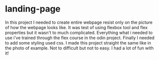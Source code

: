 # landing-page
In this project I needed to create entire webpage resist only on the picture of how the webpage looks like. It was test of using flexbox tool and flex properties but it wasn't to much complicated. Everything what i needed to use i've trained through the flex course in the odin project. Finally I needed to add some styling used css. I made this project straight the same like in the photo of example. 
Not to difficult but not to easy. I had a lot of fun with it!
